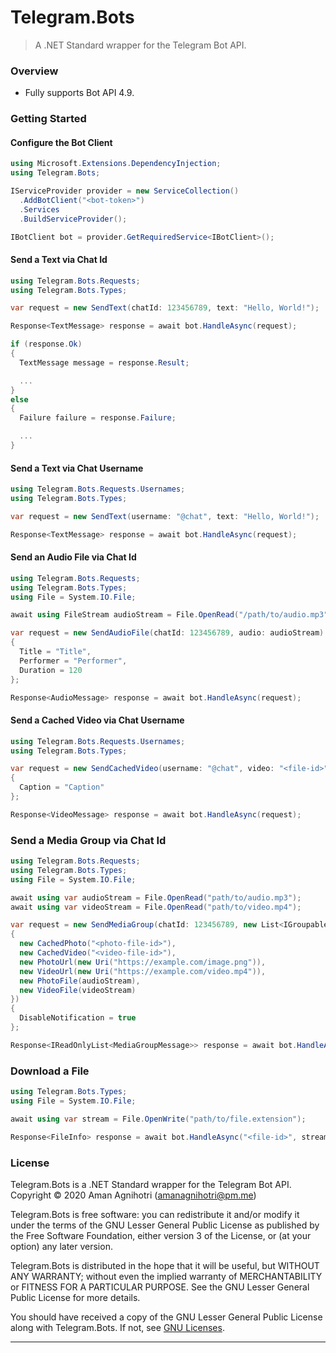 # Telegram.Bots
> A .NET Standard wrapper for the Telegram Bot API.

### Overview

- Fully supports Bot API 4.9.

### Getting Started

#### Configure the Bot Client
```c#
using Microsoft.Extensions.DependencyInjection;
using Telegram.Bots;

IServiceProvider provider = new ServiceCollection()
  .AddBotClient("<bot-token>")
  .Services
  .BuildServiceProvider();

IBotClient bot = provider.GetRequiredService<IBotClient>();
```

#### Send a Text via Chat Id

```c#
using Telegram.Bots.Requests;
using Telegram.Bots.Types;

var request = new SendText(chatId: 123456789, text: "Hello, World!");

Response<TextMessage> response = await bot.HandleAsync(request);

if (response.Ok)
{
  TextMessage message = response.Result;

  ...
}
else
{
  Failure failure = response.Failure;

  ...
}
```

#### Send a Text via Chat Username

```c#
using Telegram.Bots.Requests.Usernames;
using Telegram.Bots.Types;

var request = new SendText(username: "@chat", text: "Hello, World!");

Response<TextMessage> response = await bot.HandleAsync(request);
```

#### Send an Audio File via Chat Id

```c#
using Telegram.Bots.Requests;
using Telegram.Bots.Types;
using File = System.IO.File;

await using FileStream audioStream = File.OpenRead("/path/to/audio.mp3");

var request = new SendAudioFile(chatId: 123456789, audio: audioStream)
{
  Title = "Title",
  Performer = "Performer",
  Duration = 120
};

Response<AudioMessage> response = await bot.HandleAsync(request);
```

#### Send a Cached Video via Chat Username

```c#
using Telegram.Bots.Requests.Usernames;
using Telegram.Bots.Types;

var request = new SendCachedVideo(username: "@chat", video: "<file-id>")
{
  Caption = "Caption"
};

Response<VideoMessage> response = await bot.HandleAsync(request);
```

### Send a Media Group via Chat Id

```c#
using Telegram.Bots.Requests;
using Telegram.Bots.Types;
using File = System.IO.File;

await using var audioStream = File.OpenRead("path/to/audio.mp3");
await using var videoStream = File.OpenRead("path/to/video.mp4");

var request = new SendMediaGroup(chatId: 123456789, new List<IGroupableMedia>
{
  new CachedPhoto("<photo-file-id>"),
  new CachedVideo("<video-file-id>"),
  new PhotoUrl(new Uri("https://example.com/image.png")),
  new VideoUrl(new Uri("https://example.com/video.mp4")),
  new PhotoFile(audioStream),
  new VideoFile(videoStream)
})
{
  DisableNotification = true
};

Response<IReadOnlyList<MediaGroupMessage>> response = await bot.HandleAsync(request);
```

### Download a File

```c#
using Telegram.Bots.Types;
using File = System.IO.File;

await using var stream = File.OpenWrite("path/to/file.extension");

Response<FileInfo> response = await bot.HandleAsync("<file-id>", stream);
```

### License

Telegram.Bots is a .NET Standard wrapper for the Telegram Bot API.  
Copyright © 2020  Aman Agnihotri (amanagnihotri@pm.me)

Telegram.Bots is free software: you can redistribute it and/or modify
it under the terms of the GNU Lesser General Public License as published
by the Free Software Foundation, either version 3 of the License, or
(at your option) any later version.

Telegram.Bots is distributed in the hope that it will be useful,
but WITHOUT ANY WARRANTY; without even the implied warranty of
MERCHANTABILITY or FITNESS FOR A PARTICULAR PURPOSE.  See the
GNU Lesser General Public License for more details.

You should have received a copy of the GNU Lesser General Public License
along with Telegram.Bots.  If not, see [GNU Licenses](https://www.gnu.org/licenses/).

---
